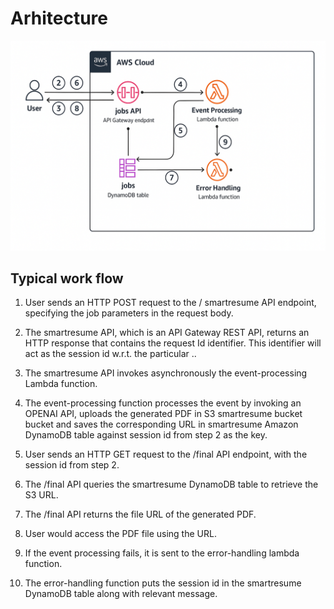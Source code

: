# Arhitecture
![Design](images/ChatGPT_Image_Architecture.png)

## Typical work flow

1. User sends an HTTP POST request to the / smartresume API endpoint, specifying the job parameters in the request body.

2. The smartresume API, which is an API Gateway REST API, returns an HTTP response that contains the request Id identifier. This identifier will act as the session id w.r.t. the particular ..

3. The smartresume API invokes asynchronously the event-processing Lambda function. 

4. The event-processing function processes the event by invoking an OPENAI API, uploads the generated PDF in S3 smartresume bucket bucket and saves the corresponding URL in smartresume Amazon DynamoDB table against session id from step 2 as the key.

5. User sends an HTTP GET request to the /final API endpoint, with the session id from step 2.

6. The /final API queries the smartresume DynamoDB table to retrieve the S3 URL.

7. The /final API returns the file URL of the generated PDF.

8. User would access the PDF file using the URL. 

9. If the event processing fails, it is sent to the error-handling lambda function.

10. The error-handling function puts the session id in the smartresume DynamoDB table along with relevant message.
